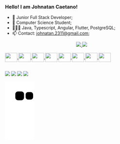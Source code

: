 ### Hello! I am Johnatan Caetano!

- 🔭 Junior Full Stack Developer;
- 🌱 Computer Science Student;
- 👨🏻‍💻 Java, Typescript, Angular, Flutter, PostgreSQL;
- 📫 Contact: johnatan.2311@gmail.com;

<div align="center">
  <a href="https://github.com/Johnatan-Caetano">
  <img height="160em" src="https://github-readme-stats.vercel.app/api?username=Johnatan-Caetano&show_icons=true&theme=dark&include_all_commits=true&count_private=true"/>
  <img height="160em" src="https://github-readme-stats.vercel.app/api/top-langs/?username=Johnatan-Caetano&layout=compact&langs_count=7&theme=dark"/>
</div>

<div style="display: inline_block"><br>
 
  <img align="center" height="30" width="40" src="https://cdn.jsdelivr.net/gh/devicons/devicon/icons/java/java-original-wordmark.svg" />
  <img align="center" height="30" width="40" src="https://cdn.jsdelivr.net/gh/devicons/devicon/icons/javascript/javascript-plain.svg" />       
  <img align="center" height="30" width="40" src="https://cdn.jsdelivr.net/gh/devicons/devicon/icons/typescript/typescript-original.svg" />     
  <img align="center" height="30" width="40" src="https://cdn.jsdelivr.net/gh/devicons/devicon/icons/spring/spring-original-wordmark.svg" />
  <img align="center" height="30" width="40" src="https://cdn.jsdelivr.net/gh/devicons/devicon/icons/angularjs/angularjs-plain.svg" />
  <img align="center" height="30" width="40" src="https://cdn.jsdelivr.net/gh/devicons/devicon/icons/flutter/flutter-original.svg" /> 
  <img align="center" height="30" width="40" src="https://cdn.jsdelivr.net/gh/devicons/devicon/icons/dart/dart-plain-wordmark.svg" />
  <img align="center" height="30" width="40" src="https://cdn.jsdelivr.net/gh/devicons/devicon/icons/postgresql/postgresql-plain-wordmark.svg" />
     
</div>

  ##

<div> 
<a href="https://www.linkedin.com/in/johnatan-caetano" target="_blank"><img src="https://img.shields.io/badge/-LinkedIn-%230077B5?style=for-the-badge&logo=linkedin&logoColor=white" target="_blank"></a>
<a href = "mailto:johnatan.2311@gmail.com"><img src="https://img.shields.io/badge/-Gmail-%23333?style=for-the-badge&logo=gmail&logoColor=white" target="_blank"></a>
<a href="https://instagram.com/johnatan_caetano?igshid=YmMyMTA2M2Y=" target="_blank"><img src="https://img.shields.io/badge/-Instagram-%23E4405F?style=for-the-badge&logo=instagram&logoColor=white" target="_blank"></a>
<a href="https://www.twitch.tv/johnatan_1998" target="_blank"><img src="https://img.shields.io/badge/Twitch-9146FF?style=for-the-badge&logo=twitch&logoColor=white" target="_blank"></a>


  
  ![Snake animation](https://github.com/Johnatan-Caetano/Johnatan-Caetano/blob/output/github-contribution-grid-snake.svg)
 
</div>
